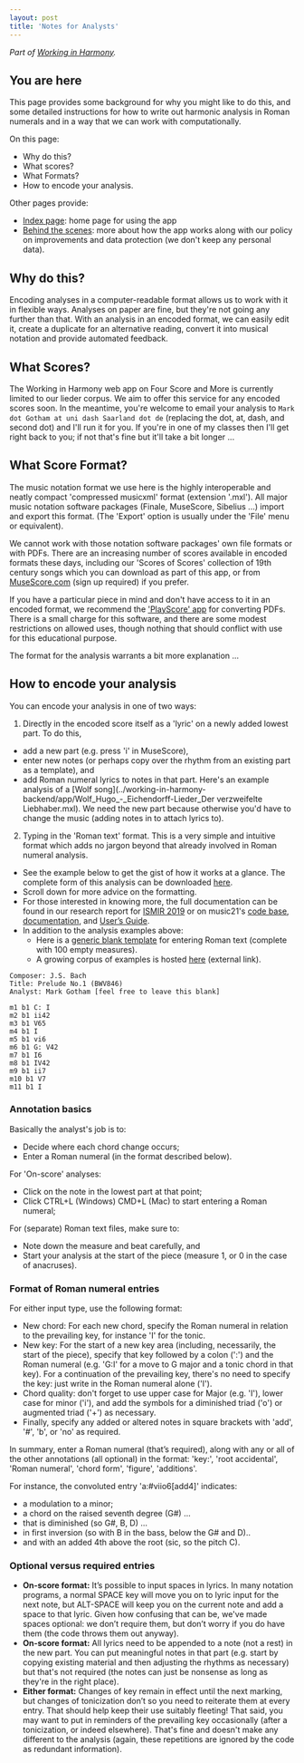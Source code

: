 ```yaml
---
layout: post
title: 'Notes for Analysts'
---
```


_Part of [Working in Harmony](/working-in-harmony)._

## You are here

This page provides some background for why you might like to do this,
and some detailed instructions for how to write out harmonic analysis in Roman numerals
and in a way that we can work with computationally.

On this page:
- Why do this?
- What scores?
- What Formats?
- How to encode your analysis.

Other pages provide:
- [Index page](./index.md): home page for using the app
- [Behind the scenes](./behind-the-scenes.md): more about how the app works along with our policy on improvements and data protection (we don't keep any personal data).

## Why do this?

Encoding analyses in a computer-readable format allows us to work with it in flexible ways.
Analyses on paper are fine, but they're not going any further than that.
With an analysis in an encoded format, we can easily edit it, create a duplicate for an alternative reading, convert it into musical notation and provide automated feedback.

## What Scores?

The Working in Harmony web app on Four Score and More is currently limited to our lieder corpus.
We aim to offer this service for any encoded scores soon.
In the meantime, you're welcome to email your analysis to `Mark dot Gotham at uni dash Saarland dot de` (replacing the dot, at, dash, and second dot) and I'll run it for you. If you're in one of my classes then I'll get right back to you; if not that's fine but it'll take a bit longer ...

## What Score Format?

The music notation format we use here is the highly interoperable and neatly compact 'compressed musicxml' format (extension '.mxl').
All major music notation software packages (Finale, MuseScore, Sibelius ...) import and export this format.
(The 'Export' option is usually under the 'File' menu or equivalent).

We cannot work with those notation software packages' own file formats or with PDFs.
There are an increasing number of scores available in encoded formats these days, including our 'Scores of Scores' collection of 19th century songs which you can download as part of this app, or from [MuseScore.com](https://musescore.com/OpenScore-Lieder-Corpus) (sign up required) if you prefer.

If you have a particular piece in mind and don't have access to it in an encoded format, we recommend the ['PlayScore' app](https://www.playscore.co) for converting PDFs.
There is a small charge for this software, and there are some modest restrictions on allowed uses, though nothing that should conflict with use for this educational purpose.

The format for the analysis warrants a bit more explanation ...

## How to encode your analysis

You can encode your analysis in one of two ways:

1. Directly in the encoded score itself as a 'lyric' on a newly added lowest part. To do this,
  - add a new part (e.g. press 'i' in MuseScore),
  - enter new notes (or perhaps copy over the rhythm from an existing part as a template), and
  - add Roman numeral lyrics to notes in that part. Here's an example analysis of a [Wolf song](../working-in-harmony-backend/app/Wolf_Hugo_-_Eichendorff-Lieder_Der verzweifelte Liebhaber.mxl). We need the new part because otherwise you'd have to change the music (adding notes in to attach lyrics to).
2. Typing in the 'Roman text' format. This is a very simple and intuitive format which adds no jargon beyond that already involved in Roman numeral analysis.
 - See the example below to get the gist of how it works at a glance. The complete form of this analysis can be downloaded [here](../working-in-harmony-backend/app/1.txt).
 - Scroll down for more advice on the formatting.
 - For those interested in knowing more, the full documentation can be found in our research report for [ISMIR 2019](http://archives.ismir.net/ismir2019/paper/000012.pdf) or on music21's [code base](github.com/cuthbertLab/music21/tree/master/music21/romanText), [documentation](web.mit.edu/music21/doc/moduleReference/moduleRoman.html), and [User’s Guide](http://web.mit.edu/music21/doc/usersGuide/usersGuide_23_romanNumerals.html).
 - In addition to the analysis examples above:
    + Here is a [generic blank template](RomanTextTemplate.txt) for entering Roman text (complete with 100 empty measures).
    + A growing corpus of examples is hosted [here](https://github.com/MarkGotham/When-in-Rome) (external link).

```
Composer: J.S. Bach
Title: Prelude No.1 (BWV846)
Analyst: Mark Gotham [feel free to leave this blank]

m1 b1 C: I
m2 b1 ii42
m3 b1 V65
m4 b1 I
m5 b1 vi6
m6 b1 G: V42
m7 b1 I6
m8 b1 IV42
m9 b1 ii7
m10 b1 V7
m11 b1 I
```

### Annotation basics

Basically the analyst's job is to:
- Decide where each chord change occurs;
- Enter a Roman numeral (in the format described below).

For 'On-score' analyses:
- Click on the note in the lowest part at that point;
- Click CTRL+L (Windows) CMD+L (Mac) to start entering a Roman numeral;

For (separate) Roman text files, make sure to:
- Note down the measure and beat carefully, and
- Start your analysis at the start of the piece (measure 1, or 0 in the case of anacruses).

### Format of Roman numeral entries

For either input type, use the following format:
- New chord: For each new chord, specify the Roman numeral in relation to the prevailing key, for instance 'I' for the tonic.
- New key: For the start of a new key area (including, necessarily, the start of the piece), specify that key followed by a colon (':') and the Roman numeral (e.g. 'G:I' for a move to G major and a tonic chord in that key). For a continuation of the prevailing key, there's no need to specify the key: just write in the Roman numeral alone ('I').
- Chord quality: don't forget to use upper case for Major (e.g. 'I'), lower case for minor ('i'), and add the symbols for a diminished triad ('o') or augmented triad ('+') as necessary.
- Finally, specify any added or altered notes in square brackets with 'add', '#', 'b', or 'no' as required.

In summary, enter a Roman numeral (that’s required), along with any or all of the other annotations (all optional) in the format: 'key:', 'root accidental', 'Roman numeral', 'chord form', 'figure', 'additions'.

For instance, the convoluted entry 'a:#viio6[add4]' indicates:
- a modulation to a minor;
- a chord on the raised seventh degree (G#) ...
- that is diminished (so G#, B, D) ...
- in first inversion (so with B in the bass, below the G# and D)..
- and with an added 4th above the root (sic, so the pitch C).

### Optional versus required entries

- **On-score format:** It’s possible to input spaces in lyrics. In many notation programs, a normal SPACE key will move you on to lyric input for the next note, but ALT-SPACE will keep you on the current note and add a space to that lyric. Given how confusing that can be, we've made spaces optional: we don’t require them, but don’t worry if you do have them (the code throws them out anyway).
- **On-score format:** All lyrics need to be appended to a note (not a rest) in the new part. You can put meaningful notes in that part (e.g. start by copying existing material and then adjusting the rhythms as necessary) but that's not required (the notes can just be nonsense as long as they're in the right place).
- **Either format:** Changes of key remain in effect until the next marking, but changes of tonicization don’t so you need to reiterate them at every entry. That should help keep their use suitably fleeting! That said, you may want to put in reminders of the prevailing key occasionally (after a tonicization, or indeed elsewhere). That's fine and doesn't make any different to the analysis (again, these repetitions are ignored by the code as redundant information).
